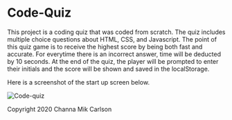 # Code-Quiz

This project is a coding quiz that was coded from scratch. The quiz includes multiple choice questions about HTML, CSS, and Javascript. The point of this quiz game is to receive the highest score by being both fast and accurate. For everytime there is an incorrect answer, time will be deducted by 10 seconds. At the end of the quiz, the player will be prompted to enter their initials and the score will be shown and saved in the localStorage.


Here is a screenshot of the start up screen below.

![Code-quiz](https://user-images.githubusercontent.com/61893686/85214333-4aef6e80-b337-11ea-9084-c28fb8d38039.png)


Copyright 2020 Channa Mik Carlson
